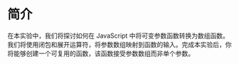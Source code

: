 # 简介

在本实验中，我们将探讨如何在 JavaScript 中将可变参数函数转换为数组函数。我们将使用闭包和展开运算符，将参数数组映射到函数的输入。完成本实验后，你将能够创建一个可复用的函数，该函数接受参数数组而非单个参数。
